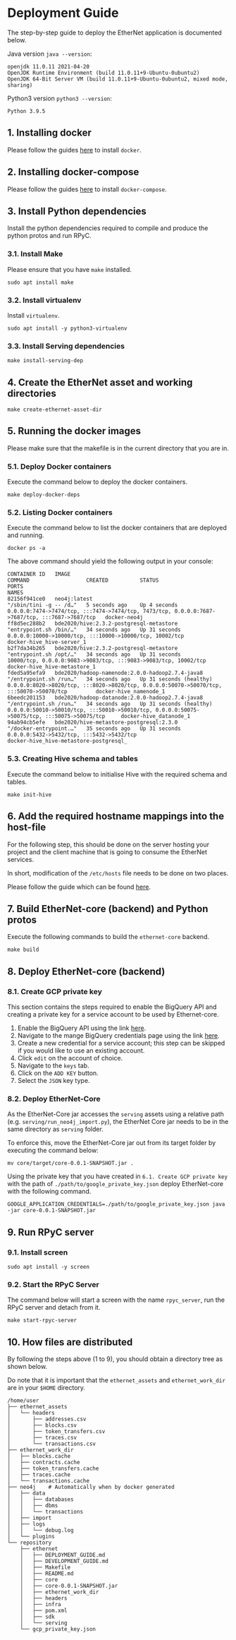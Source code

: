 # Deployment Guide

The step-by-step guide to deploy the EtherNet application is documented below.

Java version `java --version`: 
```shell
openjdk 11.0.11 2021-04-20
OpenJDK Runtime Environment (build 11.0.11+9-Ubuntu-0ubuntu2)
OpenJDK 64-Bit Server VM (build 11.0.11+9-Ubuntu-0ubuntu2, mixed mode, sharing)
```

Python3 version `python3 --version`:
```shell
Python 3.9.5
```

## 1. Installing docker
Please follow the guides [here](https://docs.docker.com/engine/install/ubuntu/) 
to install `docker`.

## 2. Installing docker-compose
Please follow the guides [here](https://linuxize.com/post/how-to-install-and-use-docker-compose-on-ubuntu-18-04/) 
to install `docker-compose`.

## 3. Install Python dependencies
Install the python dependencies required to compile and produce the python protos and run RPyC.

### 3.1. Install Make
Please ensure that you have `make` installed.
```shell
sudo apt install make
```

### 3.2. Install virtualenv
Install `virtualenv`.

```shell
sudo apt install -y python3-virtualenv
```

### 3.3. Install Serving dependencies
```shell
make install-serving-dep
```

## 4. Create the EtherNet asset and working directories
```shell
make create-ethernet-asset-dir
```

## 5. Running the docker images
Please make sure that the makefile is in the current directory that you are in.

### 5.1. Deploy Docker containers
Execute the command below to deploy the docker containers.

```shell
make deploy-docker-deps
```

### 5.2. Listing Docker containers
Execute the command below to list the docker containers that are deployed and running. 
```shell
docker ps -a
```

The above command should yield the following output in your console:
```shell
CONTAINER ID   IMAGE                                             COMMAND                  CREATED          STATUS                    PORTS                                                                                            NAMES
82156f941ce0   neo4j:latest                                      "/sbin/tini -g -- /d…"   5 seconds ago    Up 4 seconds              0.0.0.0:7474->7474/tcp, :::7474->7474/tcp, 7473/tcp, 0.0.0.0:7687->7687/tcp, :::7687->7687/tcp   docker-neo4j
ff8d5ec288b2   bde2020/hive:2.3.2-postgresql-metastore           "entrypoint.sh /bin/…"   34 seconds ago   Up 31 seconds             0.0.0.0:10000->10000/tcp, :::10000->10000/tcp, 10002/tcp                                         docker-hive_hive-server_1
b2f7da34b265   bde2020/hive:2.3.2-postgresql-metastore           "entrypoint.sh /opt/…"   34 seconds ago   Up 31 seconds             10000/tcp, 0.0.0.0:9083->9083/tcp, :::9083->9083/tcp, 10002/tcp                                  docker-hive_hive-metastore_1
fded5a95efa9   bde2020/hadoop-namenode:2.0.0-hadoop2.7.4-java8   "/entrypoint.sh /run…"   34 seconds ago   Up 31 seconds (healthy)   0.0.0.0:8020->8020/tcp, :::8020->8020/tcp, 0.0.0.0:50070->50070/tcp, :::50070->50070/tcp         docker-hive_namenode_1
6beedc201153   bde2020/hadoop-datanode:2.0.0-hadoop2.7.4-java8   "/entrypoint.sh /run…"   34 seconds ago   Up 31 seconds (healthy)   0.0.0.0:50010->50010/tcp, :::50010->50010/tcp, 0.0.0.0:50075->50075/tcp, :::50075->50075/tcp     docker-hive_datanode_1
94ab94cb5efe   bde2020/hive-metastore-postgresql:2.3.0           "/docker-entrypoint.…"   35 seconds ago   Up 31 seconds             0.0.0.0:5432->5432/tcp, :::5432->5432/tcp                                                        docker-hive_hive-metastore-postgresql_
```

### 5.3. Creating Hive schema and tables
Execute the command below to initialise Hive with the required schema and tables.

```shell
make init-hive
```


## 6. Add the required hostname mappings into the host-file
For the following step, this should be done on the server hosting your project and the client 
machine that is going to consume the EtherNet services.

In short, modification of the `/etc/hosts` file needs to be done on two places.

Please follow the guide which can be found 
[here](DEVELOPMENT_GUIDE.md#how-to-modify-etchosts).


## 7. Build EtherNet-core (backend) and Python protos
Execute the following commands to build the `ethernet-core` backend.

```shell
make build
```

## 8. Deploy EtherNet-core (backend)

### 8.1. Create GCP private key
This section contains the steps required to enable the BigQuery API and 
creating a private key for a service account to be used by Ethernet-core.

1. Enable the BigQuery API using the 
   link [here](https://console.cloud.google.com/bigquery?project=).
2. Navigate to the mange BigQuery credentials page using the 
   link [here](https://console.cloud.google.com/apis/api/bigquery.googleapis.com/credentials?project=).
3. Create a new credential for a service account; 
   this step can be skipped if you would like to use an existing account.
4. Click `edit` on the account of choice.
5. Navigate to the `keys` tab.
6. Click on the `ADD KEY` button.
7. Select the `JSON` key type.

### 8.2. Deploy EtherNet-Core
As the EtherNet-Core jar accesses the `serving` assets using a relative path 
(e.g. `serving/run_neo4j_import.py`), the EtherNet Core jar needs to be in the same directory 
as `serving` folder.

To enforce this, move the EtherNet-Core jar out from its target folder by executing the command 
below:
```shell
mv core/target/core-0.0.1-SNAPSHOT.jar .
```

Using the private key that you have created in `6.1. Create GCP private key` 
with the path of `./path/to/google_private_key.json`
deploy EtherNet-core with the following command.

```shell
GOOGLE_APPLICATION_CREDENTIALS=./path/to/google_private_key.json java -jar core-0.0.1-SNAPSHOT.jar
```

## 9. Run RPyC server

### 9.1. Install screen
```shell
sudo apt install -y screen
```

### 9.2. Start the RPyC Server
The command below will start a screen with the name `rpyc_server`, run the RPyC server and detach 
from it.

```shell
make start-rpyc-server
```

## 10. How files are distributed
By following the steps above (1 to 9), you should obtain a directory tree as shown below.

Do note that it is important that the `ethernet_assets` and `ethernet_work_dir` 
are in your `$HOME` directory.

```text
/home/user
├── ethernet_assets
│   └── headers
│       ├── addresses.csv
│       ├── blocks.csv
│       ├── token_transfers.csv
│       ├── traces.csv
│       └── transactions.csv
├── ethernet_work_dir
│   ├── blocks.cache
│   ├── contracts.cache
│   ├── token_transfers.cache
│   ├── traces.cache
│   └── transactions.cache
├── neo4j    # Automatically when by docker generated
│   ├── data
│   │   ├── databases
│   │   ├── dbms
│   │   └── transactions
│   ├── import
│   ├── logs
│   │   └── debug.log
│   └── plugins
└── repository
    ├── ethernet
    │   ├── DEPLOYMENT_GUIDE.md
    │   ├── DEVELOPMENT_GUIDE.md
    │   ├── Makefile
    │   ├── README.md
    │   ├── core
    │   ├── core-0.0.1-SNAPSHOT.jar
    │   ├── ethernet_work_dir
    │   ├── headers
    │   ├── infra
    │   ├── pom.xml
    │   ├── sdk
    │   └── serving
    └── gcp_private_key.json
```